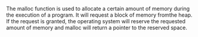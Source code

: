 The malloc function is used to allocate a certain amount of memory during the execution of a program. It will request a block of memory fromthe heap. If the request is granted, the operating system will reserve the requested amount of memory and malloc will return a pointer to 
the reserved space.
